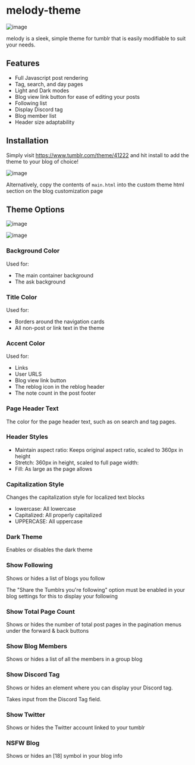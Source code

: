 # melody-theme
![image](https://user-images.githubusercontent.com/81981111/227750589-2dd9a7ad-ceff-4958-bb54-8eca61880483.png)

melody is a sleek, simple theme for tumblr that is easily modifiable to suit your needs. 

## Features
- Full Javascript post rendering
- Tag, search, and day pages
- Light and Dark modes
- Blog view link button for ease of editing your posts
- Following list
- Display Discord tag
- Blog member list
- Header size adaptability

## Installation
Simply visit <https://www.tumblr.com/theme/41222> and hit install to add the theme to your blog of choice!

![image](https://user-images.githubusercontent.com/81981111/227751528-884d24e3-470f-494e-8813-90971d9b7686.png)

Alternatively, copy the contents of `main.html` into the custom theme html section on the blog customization page

## Theme Options

![image](https://user-images.githubusercontent.com/81981111/227751633-c37da879-730d-424e-8523-3a39b752291f.png)

![image](https://user-images.githubusercontent.com/81981111/227751637-b476db1c-05b6-4da9-8d7a-4a0da0f95d93.png)

### Background Color
Used for:
- The main container background
- The ask background

### Title Color
Used for:
- Borders around the navigation cards
- All non-post or link text in the theme

### Accent Color
Used for:
- Links
- User URLS
- Blog view link button
- The reblog icon in the reblog header
- The note count in the post footer

### Page Header Text
The color for the page header text, such as on search and tag pages.

### Header Styles
- Maintain aspect ratio: Keeps original aspect ratio, scaled to 360px in height
- Stretch: 360px in height, scaled to full page width:
- Fill: As large as the page allows

### Capitalization Style
Changes the capitalization style for localized text blocks
- lowercase: All lowercase
- Capitalized: All properly capitalized
- UPPERCASE: All uppercase

### Dark Theme
Enables or disables the dark theme

### Show Following
Shows or hides a list of blogs you follow

The "Share the Tumblrs you're following" option must be enabled in your blog settings for this to display your following

### Show Total Page Count
Shows or hides the number of total post pages in the pagination menus under the forward & back buttons

### Show Blog Members
Shows or hides a list of all the members in a group blog

### Show Discord Tag
Shows or hides an element where you can display your Discord tag.

Takes input from the Discord Tag field.

### Show Twitter
Shows or hides the Twitter account linked to your tumblr

### NSFW Blog
Shows or hides an [18] symbol in your blog info

